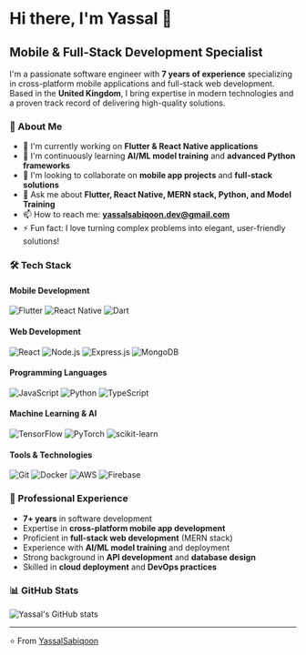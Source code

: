# Hi there, I'm Yassal 👋

## Mobile & Full-Stack Development Specialist

I'm a passionate software engineer with **7 years of experience** specializing in cross-platform mobile applications and full-stack web development. Based in the **United Kingdom**, I bring expertise in modern technologies and a proven track record of delivering high-quality solutions.

### 🚀 About Me
- 🔭 I'm currently working on **Flutter & React Native applications**
- 🌱 I'm continuously learning **AI/ML model training** and **advanced Python frameworks**
- 👯 I'm looking to collaborate on **mobile app projects** and **full-stack solutions**
- 💬 Ask me about **Flutter, React Native, MERN stack, Python, and Model Training**
- 📫 How to reach me: **yassalsabiqoon.dev@gmail.com**
- ⚡ Fun fact: I love turning complex problems into elegant, user-friendly solutions!

### 🛠️ Tech Stack

#### Mobile Development
![Flutter](https://img.shields.io/badge/Flutter-02569B?style=for-the-badge&logo=flutter&logoColor=white)
![React Native](https://img.shields.io/badge/React_Native-20232A?style=for-the-badge&logo=react&logoColor=61DAFB)
![Dart](https://img.shields.io/badge/Dart-0175C2?style=for-the-badge&logo=dart&logoColor=white)

#### Web Development
![React](https://img.shields.io/badge/React-20232A?style=for-the-badge&logo=react&logoColor=61DAFB)
![Node.js](https://img.shields.io/badge/Node.js-43853D?style=for-the-badge&logo=node.js&logoColor=white)
![Express.js](https://img.shields.io/badge/Express.js-404D59?style=for-the-badge)
![MongoDB](https://img.shields.io/badge/MongoDB-4EA94B?style=for-the-badge&logo=mongodb&logoColor=white)

#### Programming Languages
![JavaScript](https://img.shields.io/badge/JavaScript-F7DF1E?style=for-the-badge&logo=javascript&logoColor=black)
![Python](https://img.shields.io/badge/Python-3776AB?style=for-the-badge&logo=python&logoColor=white)
![TypeScript](https://img.shields.io/badge/TypeScript-007ACC?style=for-the-badge&logo=typescript&logoColor=white)

#### Machine Learning & AI
![TensorFlow](https://img.shields.io/badge/TensorFlow-FF6F00?style=for-the-badge&logo=TensorFlow&logoColor=white)
![PyTorch](https://img.shields.io/badge/PyTorch-EE4C2C?style=for-the-badge&logo=PyTorch&logoColor=white)
![scikit-learn](https://img.shields.io/badge/scikit--learn-F7931E?style=for-the-badge&logo=scikit-learn&logoColor=white)

#### Tools & Technologies
![Git](https://img.shields.io/badge/Git-F05032?style=for-the-badge&logo=git&logoColor=white)
![Docker](https://img.shields.io/badge/Docker-2496ED?style=for-the-badge&logo=docker&logoColor=white)
![AWS](https://img.shields.io/badge/AWS-232F3E?style=for-the-badge&logo=amazon-aws&logoColor=white)
![Firebase](https://img.shields.io/badge/Firebase-FFCA28?style=for-the-badge&logo=firebase&logoColor=black)

### 💼 Professional Experience
- **7+ years** in software development
- Expertise in **cross-platform mobile app development**
- Proficient in **full-stack web development** (MERN stack)
- Experience with **AI/ML model training** and deployment
- Strong background in **API development** and **database design**
- Skilled in **cloud deployment** and **DevOps practices**

### 📊 GitHub Stats
![Yassal's GitHub stats](https://github-readme-stats.vercel.app/api?username=YassalSabiqoon&show_icons=true&theme=radical)

---
⭐️ From [YassalSabiqoon](https://github.com/YassalSabiqoon)
